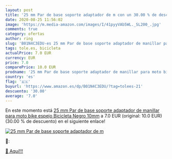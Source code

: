 ```yaml
---
layout: post
title: '25 mm Par de base soporte adaptador de m con un 30.00 % de descuento'
date: 2020-08-25 11:56:02
image: 'https://m.media-amazon.com/images/I/41pyyVAb5WL._SL200_.jpg'
comments: true
category: ofertas
author: ring
slug: 'B01N4C3EDU-es 25 mm Par de base soporte adaptador de manillar para moto...'
tags: tole.es, bicicleta
actualPrice: 7.0 EUR
currency: EUR
price: 7.0
comparePrice: 10.0 EUR
prodname: '25 mm Par de base soporte adaptador de manillar para moto bike espejo Bicicleta Negro 10mm'
country: 'es'
flag: '🇪🇸'
buyurl: 'https://www.amazon.es/dp/B01N4C3EDU/?tag=tolees-21'
descuento: '30.00'
average: '7.0'
---
```


En este momento está [25 mm Par de base soporte adaptador de manillar para moto bike espejo Bicicleta Negro 10mm](https://www.amazon.es/dp/B01N4C3EDU/?tag=tolees-21) a 7.0 EUR (original: 10.0 EUR) (30.00 %  de descuento) en el siguiente enlace!

[![25 mm Par de base soporte adaptador de m](https://m.media-amazon.com/images/I/41pyyVAb5WL._SL200_.jpg)](https://www.amazon.es/dp/B01N4C3EDU/?tag=tolees-21)

🔎:


[🛒 Aquí!!!](https://www.amazon.es/dp/B01N4C3EDU/?tag=tolees-21)
